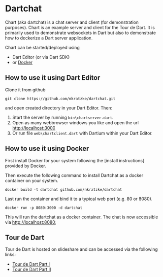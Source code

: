 # Dartchat

Chart (aka dartchat) is a chat server and client (for demonstration purposes). 
Chart is an example server and client for the Tour de Dart.
It is primarily used to demonstrate websockets in Dart but also
to demonstrate how to dockerize a Dart server application.

Chart can be started/deployed using

- Dart Editor (or via Dart SDK)
- or [Docker] 

## How to use it using Dart Editor

Clone it from github 

```
git clone https://github.com/nkratzke/dartchat.git
```

and open created directory in your Dart Editor. Then:

1. Start the server by running <code>bin\chartserver.dart</code>.
2. Open as many webbrowser windows you like and open the url [http://localhost:3000][dart-url]
3. Or run file <code>web\chartclient.dart</code> with Dartium within your Dart Editor.

## How to use it using Docker

First install Docker for your system following the [install instructions] provided by Docker.

Then execute the following command to install Dartchat as a docker container on your system.

```
docker build -t dartchat github.com/nkratzke/dartchat
```

Last run the container and bind it to a typical web port (e.g. 80 or 8080).

```
docker run -p 8080:3000 -d dartchat
```

This will run the dartchat as a docker container. The chat is now accessible via
[http://localhost:8080][docker-url];

## Tour de Dart

Tour de Dart is hosted on slideshare and can be accessed via the following links:

- [Tour de Dart Part I](http://www.nkode.io/2014/02/13/dart-part-I.html)
- [Tour de Dart Part II](http://www.nkode.io/2014/02/28/dart-part-II.html)


[docker-install]: https://www.docker.io/gettingstarted/
[dart-url]: http://localhost:3000
[docker-url]: http://localhost:8080
[docker]: https://docker.io